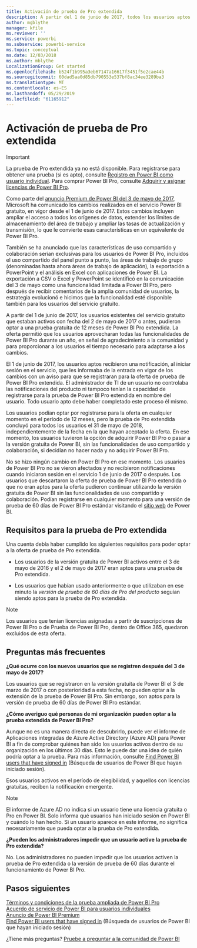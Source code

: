 ```yaml
---
title: Activación de prueba de Pro extendida
description: A partir del 1 de junio de 2017, todos los usuarios aptos podrán participar en la prueba de Power BI Pro extendida.
author: mgblythe
manager: kfile
ms.reviewer: ''
ms.service: powerbi
ms.subservice: powerbi-service
ms.topic: conceptual
ms.date: 12/03/2018
ms.author: mblythe
LocalizationGroup: Get started
ms.openlocfilehash: b524f1b995a3eb67147a16617f3451f5e2cae44b
ms.sourcegitcommit: 60dad5aa0d85db790553e537bf8ac34ee3289ba3
ms.translationtype: MT
ms.contentlocale: es-ES
ms.lasthandoff: 05/29/2019
ms.locfileid: "61165912"
---
```

# <a name="extended-pro-trial-activation"></a>Activación de prueba de Pro extendida

> [!IMPORTANT]
> La prueba de Pro extendida ya no está disponible. Para registrarse para obtener una prueba (si es apto), consulte [Registro en Power BI como usuario individual](service-self-service-signup-for-power-bi.md). Para comprar Power BI Pro, consulte [Adquirir y asignar licencias de Power BI Pro](service-admin-purchasing-power-bi-pro.md).

Como parte del [anuncio Premium de Power BI del 3 de mayo de 2017](https://powerbi.microsoft.com/blog/microsoft-accelerates-modern-bi-adoption-with-power-bi-premium/), Microsoft ha comunicado los cambios realizados en el servicio Power BI gratuito, en vigor desde el 1 de junio de 2017. Estos cambios incluyen ampliar el acceso a todos los orígenes de datos, extender los límites de almacenamiento del área de trabajo y ampliar las tasas de actualización y transmisión, lo que le convierte esas características en un equivalente de Power BI Pro.

También se ha anunciado que las características de uso compartido y colaboración serían exclusivas para los usuarios de Power BI Pro, incluidos el uso compartido del panel punto a punto, las áreas de trabajo de grupo (denominadas hasta ahora áreas de trabajo de aplicación), la exportación a PowerPoint y el análisis en Excel con aplicaciones de Power BI. La exportación a CSV o Excel y PowerPoint se identificó en la comunicación del 3 de mayo como una funcionalidad limitada a Power BI Pro, pero después de recibir comentarios de la amplia comunidad de usuarios, la estrategia evolucionó e hicimos que la funcionalidad esté disponible también para los usuarios del servicio gratuito.

A partir del 1 de junio de 2017, los usuarios existentes del servicio gratuito que estaban activos con fecha del 2 de mayo de 2017 o antes, pudieron optar a una prueba gratuita de 12 meses de Power BI Pro extendida. La oferta permitió que los usuarios aprovecharan todas las funcionalidades de Power BI Pro durante un año, en señal de agradecimiento a la comunidad y para proporcionar a los usuarios el tiempo necesario para adaptarse a los cambios.

El 1 de junio de 2017, los usuarios aptos recibieron una notificación, al iniciar sesión en el servicio, que les informaba de la entrada en vigor de los cambios con un aviso para que se registraran para la oferta de prueba de Power BI Pro extendida. El administrador de TI de un usuario no controlaba las notificaciones del producto ni tampoco tenían la capacidad de registrarse para la prueba de Power BI Pro extendida en nombre del usuario. Todo usuario apto debe haber completado este proceso él mismo.

Los usuarios podían optar por registrarse para la oferta en cualquier momento en el período de 12 meses, pero la prueba de Pro extendida concluyó para todos los usuarios el 31 de mayo de 2018, independientemente de la fecha en la que hayan aceptado la oferta. En ese momento, los usuarios tuvieron la opción de adquirir Power BI Pro o pasar a la versión gratuita de Power BI, sin las funcionalidades de uso compartido y colaboración, si decidían no hacer nada y no adquirir Power BI Pro.

No se hizo ningún cambio en Power BI Pro en ese momento. Los usuarios de Power BI Pro no se vieron afectados y no recibieron notificaciones cuando iniciaron sesión en el servicio 1 de junio de 2017 o después. Los usuarios que descartaron la oferta de prueba de Power BI Pro extendida o que no eran aptos para la oferta pudieron continuar utilizando la versión gratuita de Power BI sin las funcionalidades de uso compartido y colaboración. Podían registrarse en cualquier momento para una versión de prueba de 60 días de Power BI Pro estándar visitando el [sitio web](https://powerbi.microsoft.com/get-started/) de Power BI.

## <a name="eligibility-for-extended-pro-trial"></a>Requisitos para la prueba de Pro extendida

Una cuenta debía haber cumplido los siguientes requisitos para poder optar a la oferta de prueba de Pro extendida.

* Los usuarios de la versión gratuita de Power BI activos entre el 3 de mayo de 2016 y el 2 de mayo de 2017 eran aptos para una prueba de Pro extendida.

* Los usuarios que habían usado anteriormente o que utilizaban en ese minuto la *versión de prueba de 60 días de Pro del producto* seguían siendo aptos para la prueba de Pro extendida.

> [!NOTE]
> Los usuarios que tenían licencias asignadas a partir de suscripciones de Power BI Pro o de Prueba de Power BI Pro, dentro de Office 365, quedaron excluidos de esta oferta.

## <a name="frequently-asked-questions"></a>Preguntas más frecuentes

**¿Qué ocurre con los nuevos usuarios que se registren después del 3 de mayo de 2017?**

Los usuarios que se registraron en la versión gratuita de Power BI el 3 de marzo de 2017 o con posterioridad a esta fecha, no pueden optar a la extensión de la prueba de Power BI Pro. Sin embargo, son aptos para la versión de prueba de 60 días de Power BI Pro estándar.

**¿Cómo averiguo qué personas de mi organización pueden optar a la prueba extendida de Power BI Pro?**

Aunque no es una manera directa de descubrirlo, puede ver el informe de Aplicaciones integradas de Azure Active Directory (Azure AD) para Power BI a fin de comprobar quiénes han sido los usuarios activos dentro de su organización en los últimos 30 días. Esto le puede dar una idea de quién podría optar a la prueba. Para más información, consulte [Find Power BI users that have signed in](service-admin-access-usage.md) (Búsqueda de usuarios de Power BI que hayan iniciado sesión).

Esos usuarios activos en el período de elegibilidad, y aquellos con licencias gratuitas, reciben la notificación emergente.

> [!NOTE]
> El informe de Azure AD no indica si un usuario tiene una licencia gratuita o Pro en Power BI. Solo informa qué usuarios han iniciado sesión en Power BI y cuándo lo han hecho. Si un usuario aparece en este informe, no significa necesariamente que pueda optar a la prueba de Pro extendida.

**¿Pueden los administradores impedir que un usuario active la prueba de Pro extendida?**

No. Los administradores no pueden impedir que los usuarios activen la prueba de Pro extendida o la versión de prueba de 60 días durante el funcionamiento de Power BI Pro.

## <a name="next-steps"></a>Pasos siguientes

[Términos y condiciones de la prueba ampliada de Power BI Pro](https://aka.ms/power-bi-trial)  
[Acuerdo de servicio de Power BI para usuarios individuales](https://powerbi.microsoft.com/terms-of-service/)  
[Anuncio de Power BI Premium](https://aka.ms/pbipremium-announcement)  
[Find Power BI users that have signed in](service-admin-access-usage.md) (Búsqueda de usuarios de Power BI que hayan iniciado sesión)

¿Tiene más preguntas? [Pruebe a preguntar a la comunidad de Power BI](https://community.powerbi.com/)